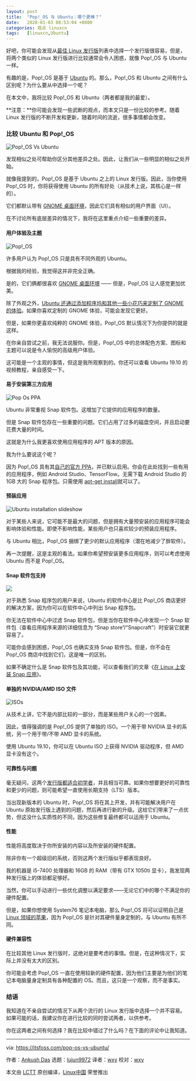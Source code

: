 ```yaml
---
layout: post
title:	"Pop!_OS 与 Ubuntu：哪个更棒？"
date:	2020-01-03 08:53:04 +0800 
categories:	观点 linuxcn 
tags:	[linuxcn,Ubuntu]
---
```



好吧，你可能会发现从[最佳 Linux 发行版](https://itsfoss.com/best-linux-distributions/)列表中选择一个发行版很容易，但是，将两个类似的 Linux 发行版进行比较通常会令人困惑，就像 Pop!\_OS 与 Ubuntu 一样。


有趣的是，Pop!\_OS 是基于 [Ubuntu](https://ubuntu.com/) 的。那么，Pop!\_OS 和 Ubuntu 之间有什么区别呢？为什么要从中选择一个呢？


在本文中，我将比较 Pop!\_OS 和 Ubuntu（两者都是我的最爱）。


**注意：**你可能会发现一些武断的观点，而本文只是一份比较的参考。随着 Linux 发行版的不断开发和更新，随着时间的流逝，很多事情都会改变。


### 比较 Ubuntu 和 Pop!\_OS


![Pop!_OS Vs Ubuntu](/Asserts/Images/album/202001/03/085307q17bbb7tnn8fd7bb.png)


发现相似之处可帮助你区分其他差异之处。因此，让我们从一些明显的相似之处开始。


就像我提到的，Pop!\_OS 是基于 Ubuntu 之上的 Linux 发行版。因此，当你使用 Pop!\_OS 时，你将获得使用 Ubuntu 的所有好处（从技术上说，其核心是一样的）。


它们都默认带有 [GNOME 桌面环境](https://www.gnome.org/)，因此它们具有相似的用户界面（UI）。


在不讨论所有底层差异的情况下，我将在这里重点介绍一些重要的差异。


#### 用户体验及主题


![Pop!_OS](/Asserts/Images/album/202001/03/085310zjlcwmgzc7lgyxsx.jpg)


许多用户认为 Pop!\_OS 只是具有不同外观的 Ubuntu。


根据我的经验，我觉得这并非完全正确。


是的，它们俩都很喜欢 [GNOME 桌面环境](https://www.gnome.org/) —— 但是，Pop!\_OS 让人感觉更加优美。


除了外观之外，[Ubuntu 还通过添加程序坞和其他一些小花巧来定制了 GNOME 的体验](https://itsfoss.com/gnome-tricks-ubuntu/)。如果你喜欢定制的 GNOME 体验，可能会发现它更好。


但是，如果你更喜欢纯粹的 GNOME 体验，Pop!\_OS 默认情况下为你提供的就是这样。


在你亲自尝试之前，我无法说服你。但是，Pop!\_OS 中的总体配色方案、图标和主题可以说是令人愉悦的高级用户体验。


这可能是一个主观的事情，但这是我所观察到的。你还可以查看 Ubuntu 19.10 的视频教程，亲自感受一下。


#### 易于安装第三方应用


![Pop Os PPA](/Asserts/Images/album/202001/03/085311yzexzprhhxr3ezjy.jpg)


Ubuntu 非常重视 Snap 软件包。这增加了它提供的应用程序的数量。


但是 Snap 软件包存在一些重要的问题。它们占用了过多的磁盘空间，并且启动要花费大量的时间。


这就是为什么我更喜欢使用应用程序的 APT 版本的原因。


我为什么要说这个呢？


因为 Pop!\_OS 具有其[自己的官方 PPA](https://launchpad.net/%7Esystem76/+archive/ubuntu/pop/)，并已默认启用。你会在此处找到一些有用的应用程序，例如 Android Studio、TensorFlow。无需下载 Android Studio 的 1GB 大的 Snap 程序包。只需使用 [apt-get install](https://itsfoss.com/apt-get-linux-guide/)就可以了。


#### 预装应用


![Ubuntu installation slideshow](/Asserts/Images/album/202001/03/085313ozap7jurabzk15h1.jpg)


对于某些人来说，它可能不是最大的问题，但是拥有大量预安装的应用程序可能会影响体验和性能。即使不影响性能，某些用户也只喜欢较少的预装应用程序。


与 Ubuntu 相比，Pop!\_OS 捆绑了更少的默认应用程序（潜在地减少了胖软件）。


再一次提醒，这是主观的看法。如果你希望预安装更多应用程序，则可以考虑使用 Ubuntu 而不是 Pop!\_OS。


#### Snap 软件包支持


![](/Asserts/Images/album/202001/03/085313vrqdts8jhjxrrxax.jpg)


对于熟悉 Snap 程序包的用户来说，Ubuntu 的软件中心是比 Pop!\_OS 商店更好的解决方案，因为你可以在软件中心中列出 Snap 程序包。


你无法在软件中心中过滤 Snap 软件包，但是当你在软件中心中发现一个 Snap 软件包（查看应用程序来源的详细信息为 “Snap store”/“Snapcraft”）时安装它就更容易了。


可能你会感到困惑，Pop!\_OS 也确实支持 Snap 软件包。但是，你不会在 Pop!\_OS 商店中找到它们，这是唯一的区别。


如果不确定什么是 Snap 软件包及其功能，可以查看我们的文章《[在 Linux 上安装 Snap 应用](https://itsfoss.com/install-snap-linux/)》。


#### 单独的 NVIDIA/AMD ISO 文件


![ISOs](/Asserts/Images/album/202001/03/085314h50wyyzz630xmew0.jpg)


从技术上讲，它不是内部比较的一部分，而是某些用户关心的一个因素。


因此，值得强调的是 Pop!\_OS 提供了单独的 ISO。一个用于带 NVIDIA 显卡的系统，另一个用于带/不带 AMD 显卡的系统。


使用 Ubuntu 19.10，你可以在 Ubuntu ISO 上获得 NVIDIA 驱动程序，但 AMD 显卡没有这个。


#### 可靠性与问题


毫无疑问，这两个[发行版都适合初学者](https://itsfoss.com/best-linux-beginners/)，并且相当可靠。如果你想要更好的可靠性和更少的问题，则可能希望一直使用长期支持（LTS）版本。


当出现新版本的 Ubuntu 时，Pop!\_OS 将在其上开发，并有可能解决用户在 Ubuntu 原始发行版上遇到的问题，然后再进行新的升级。这给它们带来了一点优势，但这没什么实质性的不同，因为这些修复最终都可以运用于 Ubuntu。


#### 性能


性能将高度取决于你所安装的内容以及所安装的硬件配置。


除非你有一个超级旧的系统，否则这两个发行版似乎都表现良好。


我的机器是 i5-7400 处理器和 16GB 的 RAM（带有 GTX 1050ti 显卡），我发现两种发行版上的体验都足够好。


当然，你可以手动进行一些优化调整以满足要求——无论它们中的哪个不满足你的硬件配置。


但是，如果你想使用 System76 笔记本电脑，那么 Pop!\_OS 将可以证明自己是 [Linux 领域的苹果](https://www.phoronix.com/scan.php?page=news_item&px=System76-Integrated-Vision)，因为 Pop!\_OS 是针对其硬件量身定制的，与 Ubuntu 有所不同。


#### 硬件兼容性


在比较其他 Linux 发行版时，这绝对是要考虑的事情。但是，在这种情况下，实际上并没有太大的区别。


你可能会考虑 Pop!\_OS 一直在使用较新的硬件配置，因为他们主要是为他们的笔记本电脑量身定制具有各种配置的 OS。而且，这只是一个观察，而不是事实。


### 结语


我知道在不亲自尝试的情况下从两个流行的 Linux 发行版中选择一个并不容易。如果可能的话，我建议你在进行比较的同时尝试两者，以供参考。


你在这两者之间有何选择？我在比较中错过了什么吗？在下面的评论中让我知道。




---


via: <https://itsfoss.com/pop-os-vs-ubuntu/>


作者：[Ankush Das](https://itsfoss.com/author/ankush/) 选题：[lujun9972](https://github.com/lujun9972) 译者：[wxy](https://github.com/wxy) 校对：[wxy](https://github.com/wxy)


本文由 [LCTT](https://github.com/LCTT/TranslateProject) 原创编译，[Linux中国](https://linux.cn/) 荣誉推出

